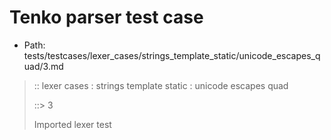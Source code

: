 # Tenko parser test case

- Path: tests/testcases/lexer_cases/strings_template_static/unicode_escapes_quad/3.md

> :: lexer cases : strings template static : unicode escapes quad
>
> ::> 3
>
> Imported lexer test
>
> <template pure> unicode escapes with invalid content

## FAIL

## Input

`````js
`\uafail`
`````

## Output

_Note: the whole output block is auto-generated. Manual changes will be overwritten!_

Below follow outputs in five parsing modes: sloppy, sloppy+annexb, strict script, module, module+annexb.

Note that the output parts are auto-generated by the test runner to reflect actual result.

### Sloppy mode

Parsed with script goal and as if the code did not start with strict mode header.

`````
throws: Parser error!
  Template contained bad escape, which is only valid in _tagged_ templates (and only since ES9/ES2018)

start@1:0, error@1:0
╔══╦════════════════
 1 ║ `\uafail`
   ║ ^^^^^^^^^------- error
╚══╩════════════════

`````

### Strict mode

Parsed with script goal but as if it was starting with `"use strict"` at the top.

_Output same as sloppy mode._

### Module goal

Parsed with the module goal.

_Output same as sloppy mode._

### Sloppy mode with AnnexB

Parsed with script goal with AnnexB rules enabled and as if the code did not start with strict mode header.

_Output same as sloppy mode._

### Module goal with AnnexB

Parsed with the module goal with AnnexB rules enabled.

_Output same as sloppy mode._
